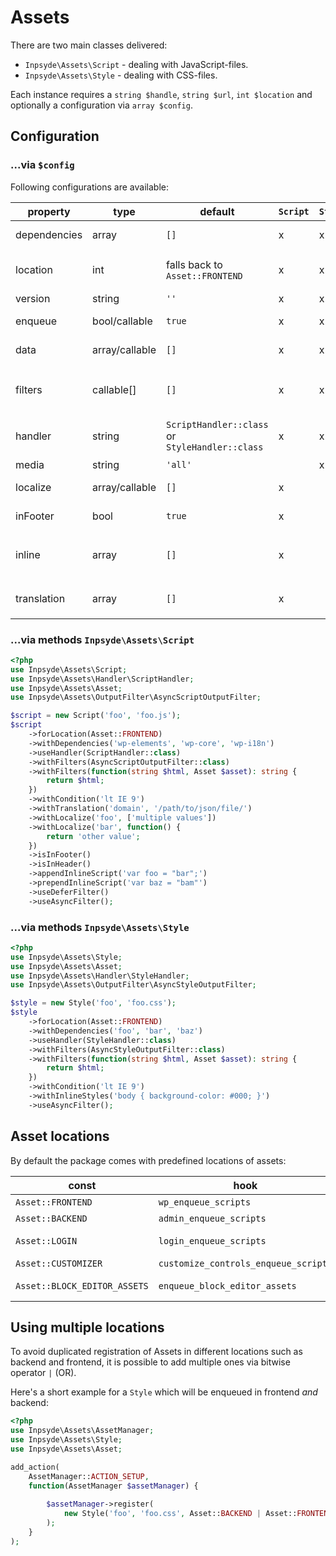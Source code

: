 # Assets
There are two main classes delivered:

* `Inpsyde\Assets\Script` - dealing with JavaScript-files.
* `Inpsyde\Assets\Style` - dealing with CSS-files.

Each instance requires a `string $handle`, `string $url`, `int $location` and optionally a configuration via `array $config`. 

## Configuration
### ...via `$config`

Following configurations are available:

|property|type|default|`Script`|`Style`|description|
|----|----|----|----|----|----|
|dependencies|array|`[]`|x|x|all defined depending handles|
|location|int|falls back to `Asset::FRONTEND`|x|x|depending on location of the `Asset`, it will be enqueued with different hooks|
|version|string|`''`|x|x|version of the given asset|
|enqueue|bool/callable|`true`|x|x|is the asset only registered or also enqueued|
|data|array/callable|`[]`|x|x|additional data assigned to the asset|
|filters|callable[]|`[]`|x|x|an array of `Inpsyde\Assets\OutputFilter` or callable values to manipulate the output|
|handler|string|`ScriptHandler::class` or `StyleHandler::class`|x|x|The handler which will be used to register/enqueue the Asset|
|media|string|`'all'`| |x|type of media for the `Style`|
|localize|array/callable|`[]`|x| |localized array of data attached to `Script`|
|inFooter|bool|`true`|x| |defines if the current `Script` is printed in footer|
|inline|array|`[]`|x| |allows you to add inline scripts to `Script`-class via `['before' => [], 'after' => []]`|
|translation|array|`[]`|x| |Load translation for `Script`-class via `['path' => string, 'domain' => string]`|


### ...via methods `Inpsyde\Assets\Script`

```php
<?php
use Inpsyde\Assets\Script;
use Inpsyde\Assets\Handler\ScriptHandler;
use Inpsyde\Assets\Asset;
use Inpsyde\Assets\OutputFilter\AsyncScriptOutputFilter;

$script = new Script('foo', 'foo.js');
$script
    ->forLocation(Asset::FRONTEND)
    ->withDependencies('wp-elements', 'wp-core', 'wp-i18n')
    ->useHandler(ScriptHandler::class)
    ->withFilters(AsyncScriptOutputFilter::class)
    ->withFilters(function(string $html, Asset $asset): string {
        return $html;
    })
    ->withCondition('lt IE 9')
    ->withTranslation('domain', '/path/to/json/file/')
    ->withLocalize('foo', ['multiple values'])
    ->withLocalize('bar', function() {
        return 'other value';
    })
    ->isInFooter()
    ->isInHeader()
    ->appendInlineScript('var foo = "bar";')
    ->prependInlineScript('var baz = "bam"')
    ->useDeferFilter()
    ->useAsyncFilter();
```

### ...via methods `Inpsyde\Assets\Style`

```php
<?php
use Inpsyde\Assets\Style;
use Inpsyde\Assets\Asset;
use Inpsyde\Assets\Handler\StyleHandler;
use Inpsyde\Assets\OutputFilter\AsyncStyleOutputFilter;

$style = new Style('foo', 'foo.css');
$style
    ->forLocation(Asset::FRONTEND)
    ->withDependencies('foo', 'bar', 'baz')
    ->useHandler(StyleHandler::class)
    ->withFilters(AsyncStyleOutputFilter::class)
    ->withFilters(function(string $html, Asset $asset): string {
        return $html;
    })
    ->withCondition('lt IE 9')
    ->withInlineStyles('body { background-color: #000; }')
    ->useAsyncFilter();
```

## Asset locations
By default the package comes with predefined locations of assets:

|const|hook|location|
|---|---|---|
|`Asset::FRONTEND`|`wp_enqueue_scripts`|Frontend|
|`Asset::BACKEND`|`admin_enqueue_scripts`|Backend| 
|`Asset::LOGIN`|`login_enqueue_scripts`|wp-login.php|
|`Asset::CUSTOMIZER`|`customize_controls_enqueue_scripts`|Customizer|
|`Asset::BLOCK_EDITOR_ASSETS`|`enqueue_block_editor_assets`|Gutenberg Editor|

## Using multiple locations
To avoid duplicated registration of Assets in different locations such as backend and frontend, it is possible to add multiple ones via bitwise operator `|` (OR).

Here's a short example for a `Style` which will be enqueued in frontend *and* backend:

```php
<?php
use Inpsyde\Assets\AssetManager;
use Inpsyde\Assets\Style;
use Inpsyde\Assets\Asset;

add_action( 
	AssetManager::ACTION_SETUP, 
	function(AssetManager $assetManager) {
	
		$assetManager->register(
			new Style('foo', 'foo.css', Asset::BACKEND | Asset::FRONTEND )
		);
	}
);
```

